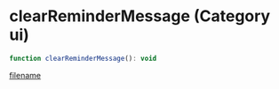 # clearReminderMessage (Category ui)

```js
function clearReminderMessage(): void
```

[filename](clearReminderMessage_m.md ':include')